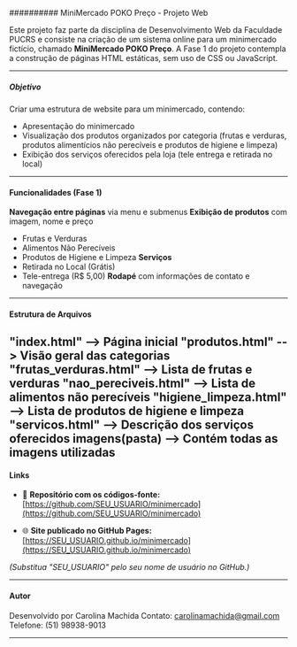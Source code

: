 ########## MiniMercado POKO Preço - Projeto Web

Este projeto faz parte da disciplina de Desenvolvimento Web da Faculdade PUCRS e consiste na criação de um sistema online para um minimercado fictício, chamado **MiniMercado POKO Preço**. 
A Fase 1 do projeto contempla a construção de páginas HTML estáticas, sem uso de CSS ou JavaScript.

---

##### Objetivo

Criar uma estrutura de website para um minimercado, contendo:

- Apresentação do minimercado
- Visualização dos produtos organizados por categoria (frutas e verduras, produtos alimentícios não perecíveis e produtos de higiene e limpeza)
- Exibição dos serviços oferecidos pela loja (tele entrega e retirada no local)

---

#### Funcionalidades (Fase 1)

**Navegação entre páginas** via menu e submenus
**Exibição de produtos** com imagem, nome e preço
  - Frutas e Verduras
  - Alimentos Não Perecíveis
  - Produtos de Higiene e Limpeza
**Serviços**
  - Retirada no Local (Grátis)
  - Tele-entrega (R$ 5,00)
**Rodapé** com informações de contato e navegação

---

#### Estrutura de Arquivos

"index.html" --> Página inicial
"produtos.html" --> Visão geral das categorias
"frutas_verduras.html" --> Lista de frutas e verduras
"nao_pereciveis.html" --> Lista de alimentos não perecíveis
"higiene_limpeza.html" --> Lista de produtos de higiene e limpeza
"servicos.html" --> Descrição dos serviços oferecidos
imagens(pasta) --> Contém todas as imagens utilizadas
---

#### Links

- 🔎 **Repositório com os códigos-fonte:**  
  [https://github.com/SEU_USUARIO/minimercado](https://github.com/SEU_USUARIO/minimercado)

- 🌐 **Site publicado no GitHub Pages:**  
  [https://SEU_USUARIO.github.io/minimercado](https://SEU_USUARIO.github.io/minimercado)

_(Substitua "SEU_USUARIO" pelo seu nome de usuário no GitHub.)_

---

#### Autor

Desenvolvido por Carolina Machida
Contato: carolinamachida@gmail.com  
Telefone: (51) 98938-9013

---
